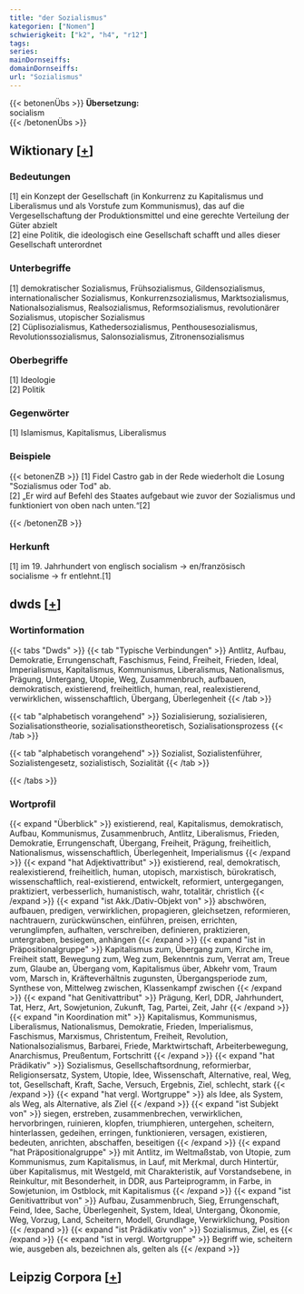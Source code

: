 ```yaml
---
title: "der Sozialismus"
kategorien: ["Nomen"]
schwierigkeit: ["k2", "h4", "r12"]
tags:
series:
mainDornseiffs:
domainDornseiffs:
url: "Sozialismus"
---
```


{{< betonenÜbs >}}
**Übersetzung:**  
socialism  
{{< /betonenÜbs >}}

## Wiktionary [[+](https://de.wiktionary.org/wiki/Sozialismus)]

### Bedeutungen
[1] ein Konzept der Gesellschaft (in Konkurrenz zu Kapitalismus und Liberalismus und als Vorstufe zum Kommunismus), das auf die Vergesellschaftung der Produktionsmittel und eine gerechte Verteilung der Güter abzielt  
[2] eine Politik, die ideologisch eine Gesellschaft schafft und alles dieser Gesellschaft unterordnet  

### Unterbegriffe
[1] demokratischer Sozialismus, Frühsozialismus, Gildensozialismus, internationalischer Sozialismus, Konkurrenzsozialismus, Marktsozialismus, Nationalsozialismus, Realsozialismus, Reformsozialismus, revolutionärer Sozialismus, utopischer Sozialismus  
[2] Cüplisozialismus, Kathedersozialismus, Penthousesozialismus, Revolutionssozialismus, Salonsozialismus,  Zitronensozialismus  

### Oberbegriffe
[1] Ideologie  
[2] Politik  

### Gegenwörter
[1] Islamismus, Kapitalismus, Liberalismus  

### Beispiele
{{< betonenZB >}}
[1] Fidel Castro gab in der Rede wiederholt die Losung "Sozialismus oder Tod" ab.  
[2] „Er wird auf Befehl des Staates aufgebaut wie zuvor der Sozialismus und funktioniert von oben nach unten.“[2]  

{{< /betonenZB >}}
### Herkunft
[1] im 19. Jahrhundert von englisch socialism → en/französisch socialisme → fr entlehnt.[1]  



## dwds [[+](https://www.dwds.de/wb/Sozialismus)]

### Wortinformation
{{< tabs "Dwds" >}}
{{< tab "Typische Verbindungen" >}}
Antlitz, Aufbau, Demokratie, Errungenschaft, Faschismus, Feind, Freiheit, Frieden, Ideal, Imperialismus, Kapitalismus, Kommunismus, Liberalismus, Nationalismus, Prägung, Untergang, Utopie, Weg, Zusammenbruch, aufbauen, demokratisch, existierend, freiheitlich, human, real, realexistierend, verwirklichen, wissenschaftlich, Übergang, Überlegenheit
{{< /tab >}}

{{< tab "alphabetisch vorangehend" >}}
Sozialisierung, sozialisieren, Sozialisationstheorie, sozialisationstheoretisch, Sozialisationsprozess
{{< /tab >}}

{{< tab "alphabetisch vorangehend" >}}
Sozialist, Sozialistenführer, Sozialistengesetz, sozialistisch, Sozialität
{{< /tab >}}

{{< /tabs >}}

### Wortprofil
{{< expand "Überblick" >}} existierend, real, Kapitalismus, demokratisch, Aufbau, Kommunismus, Zusammenbruch, Antlitz, Liberalismus, Frieden, Demokratie, Errungenschaft, Übergang, Freiheit, Prägung, freiheitlich, Nationalismus, wissenschaftlich, Überlegenheit, Imperialismus {{< /expand >}}
{{< expand "hat Adjektivattribut" >}} existierend, real, demokratisch, realexistierend, freiheitlich, human, utopisch, marxistisch, bürokratisch, wissenschaftlich, real-existierend, entwickelt, reformiert, untergegangen, praktiziert, verbesserlich, humanistisch, wahr, totalitär, christlich {{< /expand >}}
{{< expand "ist Akk./Dativ-Objekt von" >}} abschwören, aufbauen, predigen, verwirklichen, propagieren, gleichsetzen, reformieren, nachtrauern, zurückwünschen, einführen, preisen, errichten, verunglimpfen, aufhalten, verschreiben, definieren, praktizieren, untergraben, besiegen, anhängen {{< /expand >}}
{{< expand "ist in Präpositionalgruppe" >}} Kapitalismus zum, Übergang zum, Kirche im, Freiheit statt, Bewegung zum, Weg zum, Bekenntnis zum, Verrat am, Treue zum, Glaube an, Übergang vom, Kapitalismus über, Abkehr vom, Traum vom, Marsch in, Kräfteverhältnis zugunsten, Übergangsperiode zum, Synthese von, Mittelweg zwischen, Klassenkampf zwischen {{< /expand >}}
{{< expand "hat Genitivattribut" >}} Prägung, Kerl, DDR, Jahrhundert, Tat, Herz, Art, Sowjetunion, Zukunft, Tag, Partei, Zeit, Jahr {{< /expand >}}
{{< expand "in Koordination mit" >}} Kapitalismus, Kommunismus, Liberalismus, Nationalismus, Demokratie, Frieden, Imperialismus, Faschismus, Marxismus, Christentum, Freiheit, Revolution, Nationalsozialismus, Barbarei, Friede, Marktwirtschaft, Arbeiterbewegung, Anarchismus, Preußentum, Fortschritt {{< /expand >}}
{{< expand "hat Prädikativ" >}} Sozialismus, Gesellschaftsordnung, reformierbar, Religionsersatz, System, Utopie, Idee, Wissenschaft, Alternative, real, Weg, tot, Gesellschaft, Kraft, Sache, Versuch, Ergebnis, Ziel, schlecht, stark {{< /expand >}}
{{< expand "hat vergl. Wortgruppe" >}} als Idee, als System, als Weg, als Alternative, als Ziel {{< /expand >}}
{{< expand "ist Subjekt von" >}} siegen, erstreben, zusammenbrechen, verwirklichen, hervorbringen, ruinieren, klopfen, triumphieren, untergehen, scheitern, hinterlassen, gedeihen, erringen, funktionieren, versagen, existieren, bedeuten, anrichten, abschaffen, beseitigen {{< /expand >}}
{{< expand "hat Präpositionalgruppe" >}} mit Antlitz, im Weltmaßstab, von Utopie, zum Kommunismus, zum Kapitalismus, in Lauf, mit Merkmal, durch Hintertür, über Kapitalismus, mit Westgeld, mit Charakteristik, auf Vorstandsebene, in Reinkultur, mit Besonderheit, in DDR, aus Parteiprogramm, in Farbe, in Sowjetunion, im Ostblock, mit Kapitalismus {{< /expand >}}
{{< expand "ist Genitivattribut von" >}} Aufbau, Zusammenbruch, Sieg, Errungenschaft, Feind, Idee, Sache, Überlegenheit, System, Ideal, Untergang, Ökonomie, Weg, Vorzug, Land, Scheitern, Modell, Grundlage, Verwirklichung, Position {{< /expand >}}
{{< expand "ist Prädikativ von" >}} Sozialismus, Ziel, es {{< /expand >}}
{{< expand "ist in vergl. Wortgruppe" >}} Begriff wie, scheitern wie, ausgeben als, bezeichnen als, gelten als {{< /expand >}}

## Leipzig Corpora [[+](https://corpora.uni-leipzig.de/en/res?word=Sozialismus&corpusId=deu_newscrawl-public_2018)]

